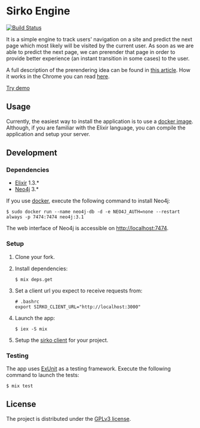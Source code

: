 # Sirko Engine

[![Build Status](https://travis-ci.org/dnesteryuk/sirko-engine.svg?branch=master)](https://travis-ci.org/dnesteryuk/sirko-engine)

It is a simple engine to track users' navigation on a site and predict the next page which most likely will be visited by the current user.
As soon as we are able to predict the next page, we can prerender that page in order to provide better experience (an instant transition in some cases) to the user.

A full description of the prerendering idea can be found in [this article](http://nesteryuk.info/2016/09/27/prerendering-pages-in-browsers.html).
How it works in the Chrome you can read [here](https://www.chromium.org/developers/design-documents/prerender).

[Try demo](http://demo.sirko.io)

## Usage

Currently, the easiest way to install the application is to use a [docker image](https://github.com/dnesteryuk/sirko-docker). Although, if you are familiar with the Elixir language, you can compile the application and setup your server.

## Development

### Dependencies

 - [Elixir](http://elixir-lang.org/install.html) 1.3.*
 - [Neo4j](https://neo4j.com/download/) 3.*

If you use [docker](https://www.docker.com/), execute the following command to install Neo4j:

```
$ sudo docker run --name neo4j-db -d -e NEO4J_AUTH=none --restart always -p 7474:7474 neo4j:3.1
```

The web interface of Neo4j is accessible on [http://localhost:7474](http://localhost:7474).

### Setup

1. Clone your fork.
2. Install dependencies:

    ```
    $ mix deps.get
    ```

3. Set a client url you expect to receive requests from:

    ```
    # .bashrc
    export SIRKO_CLIENT_URL="http://localhost:3000"
    ```

4. Launch the app:

    ```
    $ iex -S mix
    ```

5. Setup the [sirko client](https://github.com/dnesteryuk/sirko-client) for your project.

### Testing

The app uses [ExUnit](http://elixir-lang.org/docs/stable/ex_unit/ExUnit.html) as a testing framework.
Execute the following command to launch the tests:

```
$ mix test
```

## License

The project is distributed under the [GPLv3 license](https://github.com/dnesteryuk/sirko-engine/blob/master/LICENSE.txt).
